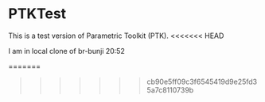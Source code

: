 # PTKTest
This is a test version of Parametric Toolkit (PTK).
<<<<<<< HEAD


I am in local clone of br-bunji 20:52


=======
>>>>>>> cb90e5ff09c3f6545419d9e25fd35a7c8110739b
